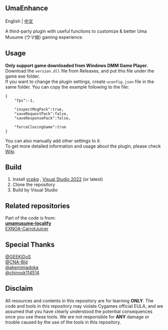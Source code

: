 ## UmaEnhance
English | [中文](README_zh.md)  
  
A third-party plugin with useful functions to customize & better Uma Musume (ウマ娘) gaming experience. 
## Usage
**Only support game downloaded from Windows DMM Game Player.**  
Download the `version.dll` file from Releases, and put this file under the game exe folder.  
If you want to change the plugin settings, create `uconfig.json` file in the same folder. You can copy the example following to the file:  
```
{
    "fps":-1,

    "inspectMsgPack":true,
    "saveRequestPack":false,
    "saveResponsePack":false,
    
    "forceClosingGame":true
}
```
You can also manually add other settings to it.  
To get more detailed information and usage about the plugin, please check [Wiki](https://github.com/MiddleRed/UmaEnhance/wiki).
## Build
1. Install [vcpkg](vcpkg.io) , [Visual Studio 2022](https://visualstudio.microsoft.com/) (or latest)
2. Clone the repository
3. Build by Visual Studio
## Related repositories   
Part of the code is from:  
**[umamusume-localify](https://github.com/GEEKiDoS/umamusume-localify)**   
[EXNOA-CarrotJuicer](https://github.com/CNA-Bld/EXNOA-CarrotJuicer)    

## Special Thanks
[@GEEKiDoS](https://github.com/GEEKiDoS)  
[@CNA-Bld](https://github.com/CNA-Bld)  
[@akemimadoka](https://github.com/akemimadoka)  
[@chinosk114514](https://github.com/chinosk114514)  

## Disclaim
All resources and contents in this repository are for learning **ONLY**. The code and tools in this repository may violate Cygames official EULA, and we assumed that you have clearly understood the potential consequences once you use these tools. We are not responsible for **ANY** damage or trouble caused by the use of the tools in this repository.
